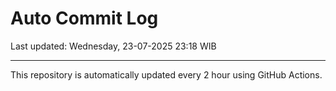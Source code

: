# Auto Commit Log

Last updated: Wednesday, 23-07-2025 23:18 WIB

---

This repository is automatically updated every 2 hour using GitHub Actions.
